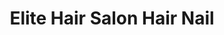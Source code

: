 ---
title: "Elite Hair Salon Hair Nail"
url: /daly-city/elite-hair-salon-hair-nail/
shop: beauty
---